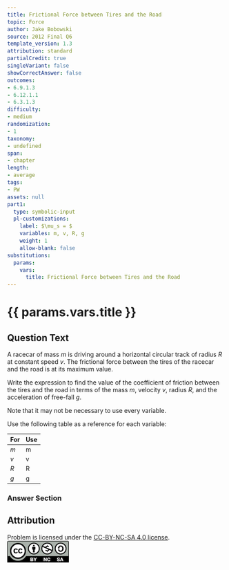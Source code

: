 ```yaml
---
title: Frictional Force between Tires and the Road
topic: Force
author: Jake Bobowski
source: 2012 Final Q6
template_version: 1.3
attribution: standard
partialCredit: true
singleVariant: false
showCorrectAnswer: false
outcomes:
- 6.9.1.3
- 6.12.1.1
- 6.3.1.3
difficulty:
- medium
randomization:
- 1
taxonomy:
- undefined
span:
- chapter
length:
- average
tags:
- PW
assets: null
part1:
  type: symbolic-input
  pl-customizations:
    label: $\mu_s = $
    variables: m, v, R, g
    weight: 1
    allow-blank: false
substitutions:
  params:
    vars:
      title: Frictional Force between Tires and the Road
---
```

# {{ params.vars.title }}

## Question Text

A racecar of mass $m$ is driving around a horizontal circular track of radius $R$ at constant speed $v$.
The frictional force between the tires of the racecar and the road is at its maximum value.

Write the expression to find the value of the coefficient of friction between the tires and the road in terms of the mass $m$, velocity $v$, radius $R$, and the acceleration of free-fall $g$.

Note that it may not be necessary to use every variable.

Use the following table as a reference for each variable:

| For | Use |
|----------|-----|
| $m$      | m   |
| $v$      | v   |
| $R$      | R   |
| $g$      | g   |

### Answer Section

## Attribution

Problem is licensed under the [CC-BY-NC-SA 4.0 license](https://creativecommons.org/licenses/by-nc-sa/4.0/).<br> ![The Creative Commons 4.0 license requiring attribution-BY, non-commercial-NC, and share-alike-SA license.](https://raw.githubusercontent.com/firasm/bits/master/by-nc-sa.png)